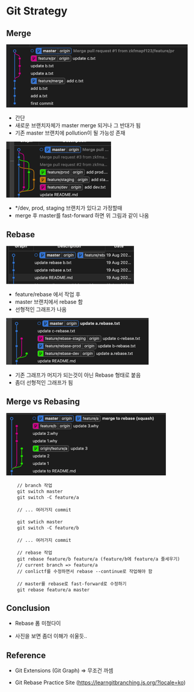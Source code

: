 # Git Strategy

## Merge

![merge](./public/merge.png)

- 간단
- 새로운 브랜치자체가 master merge 되거나 그 반대가 됨
- 기존 master 브랜치에 pollution이 될 가능성 존재

![merge2](./public/merge-2.png)

- \*/dev, prod, staging 브랜치가 있다고 가정할때
- merge 후 master를 fast-forward 하면 위 그림과 같이 나옴

## Rebase

![rebase](./public/rebase.png)

- feature/rebase 에서 작업 후
- master 브랜치에서 rebase 함
- 선형적인 그래프가 나옴

![rebase-2](./public/rebase-2.png)

- 기존 그래프가 머지가 되는것이 아닌 Rebase 형태로 붙음
- 좀더 선형적인 그래프가 됨

## Merge vs Rebasing

![mer-to-rebase](./public/mer-to-rebase.png)

```
    // branch 작업
    git switch master
    git switch -C feature/a

    // ... 여러가지 commit

    git swtich master
    git switch -C feature/b

    // ... 여러가지 commit

    // rebase 작업
    git rebase feature/b feature/a (feature/b에 feature/a 줄세우기)
    // current branch => feature/a
    // conlictf를 수정하면서 rebase --continue로 작업해야 함

    // master를 rebase로 fast-forward로 수정하기
    git rebase feature/a master
```

## Conclusion

- Rebase 폼 미쳤다이

- 사진을 보면 좀더 이해가 쉬울듯..

## Reference

- Git Extensions (Git Graph) => 무조건 까셈

- Git Rebase Practice Site (https://learngitbranching.js.org/?locale=ko)

